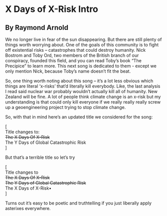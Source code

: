 # X Days of X-Risk Intro
## By Raymond Arnold

We no longer live in fear of the sun disappearing. But there are still plenty of things worth worrying about. One of the goals of this community is to fight off existential risks – catastrophes that could destroy humanity. Nick Bostrom and Toby Ord, two members of the British branch of our conspiracy, founded this field, and you can read Toby’s book “The Precipice” to learn more. This next song is dedicated to them - except we only mention Nick, because Toby’s name doesn’t fit the beat.

So, one thing worth noting about this song – it’s a lot less obvious which things are literal ‘x-risks’ that’d literally kill everybody. Like, the last analysis I read said nuclear war probably wouldn’t actually kill all of humanity. New Zealand will be fine. A lot of people think climate change is an x-risk but my understanding is that could only kill everyone if we really really really screw up a geoengineering project trying to stop climate change.

So, with that in mind here’s an updated title we considered for the song:

[    
Title changes to:    
~~The X Days Of X-Risk~~    
The Y Days of Global Catastrophic Risk    
]    

But that’s a terrible title so let’s try


[    
Title changes to    
~~The X Days Of X-Risk~~    
~~The Y Days of Global Catastrophic Risk~~    
The X Days of X-Risk•    
]    


Turns out it’s easy to be poetic and truthtelling if you just liberally apply asterixes everywhere.

